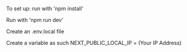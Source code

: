 To set up: run with 'npm install'

Run with 'npm run dev'

Create an .env.local file

Create a variable as such NEXT_PUBLIC_LOCAL_IP = (Your IP Address)
